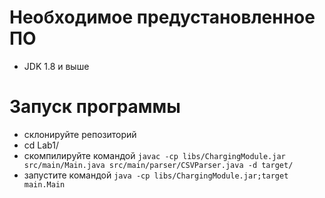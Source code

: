 # Необходимое предустановленное ПО #
* JDK 1.8 и выше

# Запуск программы #
* склонируйте репозиторий
* cd Lab1/
* скомпилируйте командой
```javac -cp libs/ChargingModule.jar src/main/Main.java src/main/parser/CSVParser.java -d target/```
* запустите командой
```java -cp libs/ChargingModule.jar;target main.Main```